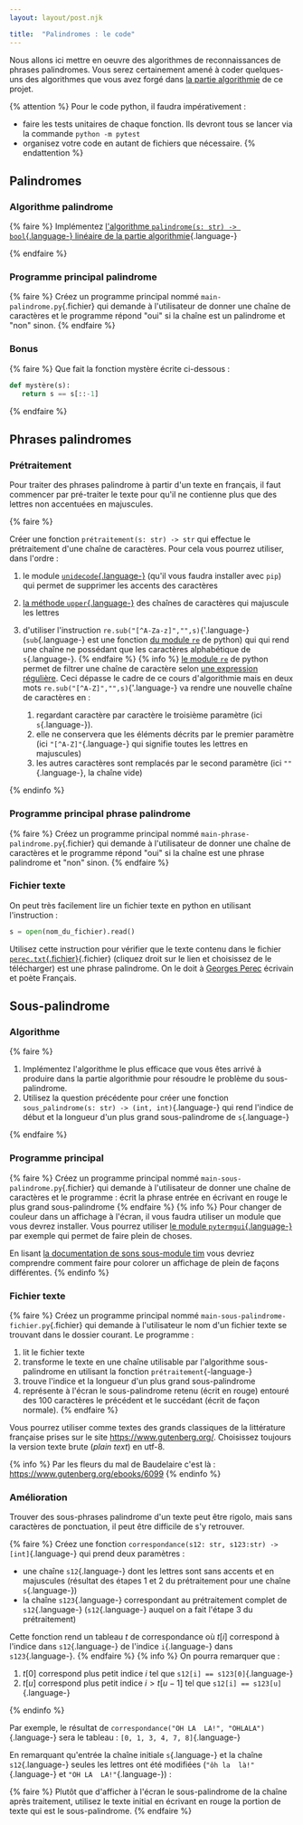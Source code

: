 ```yaml
---
layout: layout/post.njk

title:  "Palindromes : le code"
---
```



Nous allons ici mettre en oeuvre des algorithmes de reconnaissances de phrases palindromes. Vous serez certainement amené à coder quelques-uns des algorithmes que vous avez forgé dans [la partie algorithmie](../algorithmie) de ce projet.

{% attention %}
Pour le code python, il faudra impérativement :

- faire les tests unitaires de chaque fonction. Ils devront tous se lancer via la commande `python -m pytest`
- organisez votre code en autant de fichiers que nécessaire.
{% endattention %}

## Palindromes

### Algorithme palindrome

{% faire %}
Implémentez [l'algorithme  `palindrome(s: str) -> bool`{.language-} linéaire de la partie algorithmie](../algorithmie/#palindrome_linéaire){.language-}

{% endfaire %}

### Programme principal palindrome

{% faire %}
Créez un programme principal nommé `main-palindrome.py`{.fichier} qui demande à l'utilisateur de donner une chaîne de caractères et le programme répond "oui" si la chaîne est un palindrome et "non" sinon.
{% endfaire %}

### Bonus

{% faire %}
Que fait la fonction mystère écrite ci-dessous :

```python
def mystère(s):
   return s == s[::-1]
```

{% endfaire %}

## Phrases palindromes

### Prétraitement

Pour traiter des phrases palindrome à partir d'un texte en français, il faut commencer par pré-traiter le texte pour qu'il ne contienne plus que des lettres non accentuées en majuscules.

{% faire %}

Créer une fonction `prétraitement(s: str) -> str` qui effectue le prétraitement d'une chaîne de caractères. Pour cela vous pourrez utiliser, dans l'ordre :

1. le module [`unidecode`{.language-}](https://pypi.org/project/Unidecode/) (qu'il vous faudra installer avec `pip`) qui permet de supprimer les accents des caractères
2. [la méthode `upper`{.language-}](https://docs.python.org/fr/3/library/stdtypes.html#str.upper) des chaînes de caractères qui majuscule les lettres
3. d'utiliser l'instruction `re.sub("[^A-Za-z]","",s)`{'.language-} (`sub`{.language-} est une fonction [du module `re`](https://docs.python.org/fr/3/library/re.html) de python) qui qui rend une chaîne ne possédant que les caractères alphabétique de `s`{.language-}.
{% endfaire %}
{% info %}
[le module `re`](https://docs.python.org/fr/3/library/re.html) de python permet de filtrer une chaîne de caractère selon [une expression régulière](https://fr.wikipedia.org/wiki/Expression_régulière). Ceci dépasse le cadre de ce cours d'algorithmie mais en deux mots `re.sub("[^A-Z]","",s)`{'.language-} va rendre une nouvelle chaîne de caractères en :

   1. regardant caractère par caractère le troisième paramètre (ici `s`{.language-}).
   2. elle ne conservera que les éléments décrits par le premier paramètre (ici `"[^A-Z]"`{.language-} qui signifie toutes les lettres en majuscules)
   3. les autres caractères sont remplacés par le second paramètre (ici `""`{.language-}, la chaîne vide)

{% endinfo %}

### Programme principal phrase palindrome

{% faire %}
Créez un programme principal nommé `main-phrase-palindrome.py`{.fichier} qui demande à l'utilisateur de donner une chaîne de caractères et le programme répond "oui" si la chaîne est une phrase palindrome et "non" sinon.
{% endfaire %}

### Fichier texte

On peut très facilement lire un fichier texte en python en utilisant l'instruction :

```python
s = open(nom_du_fichier).read()
```

Utilisez cette instruction pour vérifier que le texte contenu dans le fichier [`perec.txt`{.fichier}](../perec.txt){.fichier} (cliquez droit sur le lien et choisissez de le télécharger) est une phrase palindrome. On le doit à [Georges Perec](https://fr.wikipedia.org/wiki/Georges_Perec) écrivain et poète Français.

## Sous-palindrome

### Algorithme

{% faire %}

1. Implémentez l'algorithme le plus efficace que vous êtes arrivé à produire dans la partie algorithmie pour résoudre le problème du sous-palindrome.
2. Utilisez la question précédente pour créer une fonction `sous_palindrome(s: str) -> (int, int)`{.language-} qui rend l'indice de début et la longueur d'un plus grand sous-palindrome de `s`{.language-}

{% endfaire %}

### Programme principal

{% faire %}
Créez un programme principal nommé `main-sous-palindrome.py`{.fichier} qui demande à l'utilisateur de donner une chaîne de caractères et le programme : écrit la phrase entrée en écrivant en rouge le plus grand sous-palindrome
{% endfaire %}
{% info %}
Pour changer de couleur dans un affichage à l'écran, il vous faudra utiliser un module que vous devrez installer. Vous pourrez utiliser [le module `pytermgui`{.language-}](https://pypi.org/project/PyTermGUI/) par exemple qui permet de faire plein de choses.

En lisant [la documentation de sons sous-module tim](https://ptg.bczsalba.com/tim/) vous devriez comprendre comment faire pour colorer un affichage de plein de façons différentes.
{% endinfo %}

### Fichier texte

{% faire %}
Créez un programme principal nommé `main-sous-palindrome-fichier.py`{.fichier} qui demande à l'utilisateur le nom d'un fichier texte se trouvant dans le dossier courant. Le programme :

1. lit le fichier texte
2. transforme le texte en une chaîne utilisable par l'algorithme sous-palindrome en utilisant la fonction `prétraitement`{-language-}
3. trouve l'indice et la longueur d'un plus grand sous-palindrome
4. représente à l'écran le sous-palindrome retenu (écrit en rouge) entouré des 100 caractères le précédent et le succédant (écrit de façon normale).
{% endfaire %}

Vous pourrez utiliser comme textes des grands classiques de la littérature française prises sur le site <https://www.gutenberg.org/>. Choisissez toujours la version texte brute (*plain text*) en utf-8.

{% info %}
Par les fleurs du mal de Baudelaire c'est là : <https://www.gutenberg.org/ebooks/6099>
{% endinfo %}

### Amélioration

Trouver des sous-phrases palindrome d'un texte peut être rigolo, mais sans caractères de ponctuation, il peut être difficile de s'y retrouver.

{% faire %}
Créez une fonction `correspondance(s12: str, s123:str) -> [int]`{.language-} qui prend deux paramètres :

- une chaîne `s12`{.language-} dont les lettres sont sans accents et en majuscules (résultat des étapes 1 et 2 du prétraitement pour une chaîne `s`{.language-})
- la chaîne `s123`{.language-} correspondant au prétraitement complet de `s12`{.language-} (`s12`{.language-} auquel on a fait l'étape 3 du prétraitement)

Cette fonction rend un tableau $t$ de correspondance où $t[i]$ correspond à l'indice dans `s12`{.language-} de l'indice `i`{.language-} dans `s123`{.language-}.
{% endfaire %}
{% info %}
On pourra remarquer que :

1. $t[0]$ correspond plus petit indice $i$ tel que `s12[i] == s123[0]`{.language-}
2. $t[u]$ correspond plus petit indice $i > t[u-1]$ tel que `s12[i] == s123[u]`{.language-}

{% endinfo %}

Par exemple, le résultat de `correspondance("OH LA  LA!", "OHLALA")`{.language-} sera le tableau : `[0, 1, 3, 4, 7, 8]`{.language-}

En remarquant qu'entrée la chaîne initiale `s`{.language-} et la chaîne `s12`{.language-} seules les lettres ont été modifiées (`"ôh la  là!"`{.language-} et `"OH LA  LA!"`{.language-}) :

{% faire %}
Plutôt que d'afficher à l'écran le sous-palindrome de la chaîne après traitement, utilisez le texte initial en écrivant en rouge la portion de texte qui est le sous-palindrome.
{% endfaire %}
